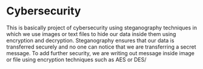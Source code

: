 # Cybersecurity
This is basically project of cybersecurity using steganography techniques in which we use images or text files to hide our data inside them using encryption and decryption. Steganography ensures that our data is transferred securely and no one can notice that we are transferring a secret message. To add further security, we are writing out message inside image or file using encryption techniques such as AES or DES/
